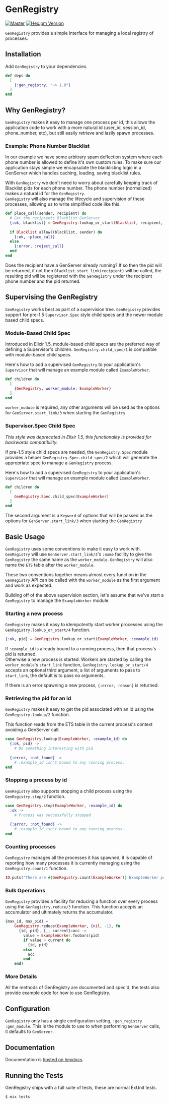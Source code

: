 # GenRegistry

[![Master](https://travis-ci.org/discordapp/gen_registry.svg?branch=master)](https://travis-ci.org/discordapp/gen_registry)
[![Hex.pm Version](http://img.shields.io/hexpm/v/gen_registry.svg?style=flat)](https://hex.pm/packages/gen_registry)

`GenRegistry` provides a simple interface for managing a local registry of processes.

## Installation

Add `GenRegistry` to your dependencies.

```elixir
def deps do
  [
    {:gen_registry, "~> 1.0"}
  ]
end
```

## Why GenRegistry?

`GenRegistry` makes it easy to manage one process per id, this allows the application code to work
with a more natural id (user_id, session_id, phone_number, etc), but still easily retrieve and 
lazily spawn processes.

### Example: Phone Number Blacklist

In our example we have some arbitrary spam deflection system where each phone number is allowed to 
define it's own custom rules.  To make sure our application stays simple we encapsulate the 
blacklisting logic in a GenServer which handles caching, loading, saving blacklist rules.  

With `GenRegistry` we don't need to worry about carefully keeping track of Blacklist pids for each
phone number.  The phone number (normalized) makes a natural id for the `GenRegistry`.  
`GenRegistry` will also manage the lifecycle and supervision of these processes, allowing us to 
write simplified code like this.

```elixir
def place_call(sender, recipient) do
  # Get the recipients Blacklist GenServer
  {:ok, blacklist} = GenRegistry.lookup_or_start(Blacklist, recipient, [recipient])
  
  if Blacklist.allow?(blacklist, sender) do
    {:ok, :place_call}
  else
    {:error, :reject_call}
  end 
end
``` 

Does the recipient have a GenServer already running? If so then the pid will be returned, if not 
then `Blacklist.start_link(recipient)` will be called, the resulting pid will be registered with 
the `GenRegistry` under the recipient phone number and the pid returned.
 
## Supervising the GenRegistry

`GenRegistry` works best as part of a supervision tree.  `GenRegistry` provides support for 
pre-1.5 `Supervisor.Spec` style child specs and the newer module based child specs.  

### Module-Based Child Spec

Introduced in Elixir 1.5, module-based child specs are the preferred way of defining a 
Supervisor's children.  `GenRegistry.child_spec/1` is compatible with module-based child specs.

Here's how to add a supervised `GenRegistry` to your application's `Supervisor` that will manage 
an example module called `ExampleWorker`.

```elixir
def children do
  [
    {GenRegistry, worker_module: ExampleWorker} 
  ]
end
```

`worker_module` is required, any other arguments will be used as the options for 
`GenServer.start_link/3` when starting the `GenRegistry`

### Supervisor.Spec Child Spec

_This style was deprecated in Elixir 1.5, this functionality is provided for backwards 
compatibility._

If pre-1.5 style child specs are needed, the `GenRegistry.Spec` module provides a helper 
`GenRegistry.Spec.child_spec/2` which will generate the appropriate spec to manage a `GenRegistry`
process.

Here's how to add a supervised `GenRegistry` to your application's `Supervisor` that will manage 
an example module called `ExampleWorker`.

```elixir
def children do
  [
    GenRegistry.Spec.child_spec(ExampleWorker)
  ]
end
```

The second argument is a `Keyword` of options that will be passed as the options for
`GenServer.start_link/3` when starting the `GenRegistry`

## Basic Usage

`GenRegistry` uses some conventions to make it easy to work with.  `GenRegistry` will use 
`GenServer.start_link/3`'s `:name` facility to give the `GenRegistry` the same name as the 
`worker_module`.  `GenRegistry` will also name the `ETS` table after the `worker_module`.

These two conventions together means almost every function in the `GenRegistry` API can be called
with the `worker_module` as the first argument and work as expected.

Building off of the above supervision section, let's assume that we've start a `GenRegistry` to 
manage the `ExampleWorker` module.  

### Starting a new process

`GenRegistry` makes it easy to idempotently start worker processes using the 
`GenRegistry.lookup_or_start/4` function.

```elixir
{:ok, pid} = GenRegistry.lookup_or_start(ExampleWorker, :example_id)
```

If `:example_id` is already bound to a running process, then that process's pid is returned.  
Otherwise a new process is started.  Workers are started by calling the `worker_module`'s 
`start_link` function, `GenRegistry.lookup_or_start/4` accepts an optional third argument, a list
of arguments to pass to `start_link`, the default is to pass no arguments.

If there is an error spawning a new process, `{:error, reason}` is returned.

### Retrieving the pid for an id

`GenRegistry` makes it easy to get the pid associated with an id using the `GenRegistry.lookup/2`
function.

This function reads from the ETS table in the current process's context avoiding a GenServer call.

```elixir
case GenRegistry.lookup(ExampleWorker, :example_id) do
  {:ok, pid} ->
    # Do something interesting with pid
    
  {:error, :not_found} ->
    # :example_id isn't bound to any running process.
end
```

### Stopping a process by id

`GenRegistry` also supports stopping a child process using the `GenRegistry.stop/2` function.

```elixir
case GenRegistry.stop(ExampleWorker, :example_id) do
  :ok ->
    # Process was successfully stopped
    
  {:error, :not_found} ->
    # :example_id isn't bound to any running process.
end
```

### Counting processes

`GenRegistry` manages all the processes it has spawned, it is capable of reporting how many 
processes it is currently managing using the `GenRegistry.count/1` function.

```elixir
IO.puts("There are #{GenRegistry.count(ExampleWorker)} ExampleWorker processes")
```

### Bulk Operations

`GenRegistry` provides a facility for reducing a function over every process using the 
`GenRegistry.reduce/3` function.  This function accepts an accumulator and ultimately returns the
accumulator.

```elixir
{max_id, max_pid} = 
    GenRegistry.reduce(ExampleWorker, {nil, -1}, fn 
      {id, pid}, {_, current}=acc ->
        value = ExampleWorker.foobars(pid)
        if value > current do
          {id, pid}
        else
          acc
        end
    end)
```

### More Details

All the methods of GenRegistry are documented and spec'd, the tests also provide example code for
how to use GenRegistry.

## Configuration

`GenRegistry` only has a single configuration setting, `:gen_registry` `:gen_module`.  This is the 
module to use to when performing `GenServer` calls, it defaults to `GenServer`. 

## Documentation

Documentation is [hosted on hexdocs](https://hexdocs.pm/gen_registry).

## Running the Tests

GenRegistry ships with a full suite of tests, these are normal ExUnit tests.

```console
$ mix tests
```

